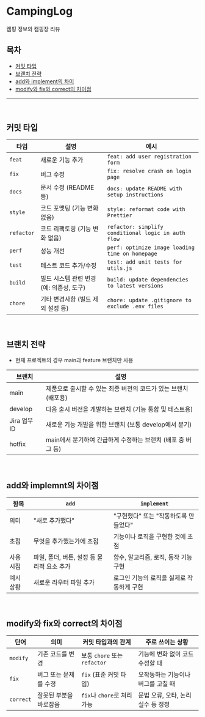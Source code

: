 # CampingLog
캠핑 정보와 캠핑장 리뷰
<br>
## 목차
- [커밋 타입](#커밋-타입)
- [브랜치 전략](#브랜치-전략)
- [add와 implement의 차이](#add와-implemnt의-차이점)
- [modify와 fix와 correct의 차이점](#modify와-fix와-correct의-차이점)

---
<br>

## 커밋 타입
| 타입       | 설명                                      | 예시                                               |
|------------|-------------------------------------------|----------------------------------------------------|
| `feat`     | 새로운 기능 추가                          | `feat: add user registration form`                |
| `fix`      | 버그 수정                                 | `fix: resolve crash on login page`                |
| `docs`     | 문서 수정 (README 등)                     | `docs: update README with setup instructions`     |
| `style`    | 코드 포맷팅 (기능 변화 없음)              | `style: reformat code with Prettier`              |
| `refactor` | 코드 리팩토링 (기능 변화 없음)            | `refactor: simplify conditional logic in auth flow` |
| `perf`     | 성능 개선                                 | `perf: optimize image loading time on homepage`   |
| `test`     | 테스트 코드 추가/수정                     | `test: add unit tests for utils.js`               |
| `build`    | 빌드 시스템 관련 변경 (예: 의존성, 도구) | `build: update dependencies to latest versions`   |
| `chore`    | 기타 변경사항 (빌드 제외 설정 등)         | `chore: update .gitignore to exclude .env files`  |
<br>

## 브랜치 전략
- 현재 프로젝트의 경우 main과 feature 브랜치만 사용

| 브랜치        | 설명                                                                 |
|------------|----------------------------------------------------------------------|
| main       | 제품으로 출시할 수 있는 최종 버전의 코드가 있는 브랜치 (배포용)        |
| develop    | 다음 출시 버전을 개발하는 브랜치 (기능 통합 및 테스트용)             |
| Jira 업무 ID | 새로운 기능 개발을 위한 브랜치 (보통 develop에서 분기)               |
| hotfix     | main에서 분기하여 긴급하게 수정하는 브랜치 (배포 중 버그 등)          |
<br>

## add와 implemnt의 차이점
| 항목        | `add`                                      | `implement`                                      |
|-------------|--------------------------------------------|--------------------------------------------------|
| 의미  | "새로 추가했다"                             | "구현했다" 또는 "작동하도록 만들었다"              |
| 초점    | 무엇을 추가했는가에 초점                  | 기능이나 로직을 구현한 것에 초점                  |
| 사용 시점| 파일, 폴더, 버튼, 설정 등 물리적 요소 추가 | 함수, 알고리즘, 로직, 동작 기능 구현              |
| 예시 상황| 새로운 라우터 파일 추가                    | 로그인 기능의 로직을 실제로 작동하게 구현         |
<br>

## modify와 fix와 correct의 차이점
| 단어      | 의미                           | 커밋 타입과의 관계        | 주로 쓰이는 상황                         |
|-----------|--------------------------------|---------------------------|------------------------------------------|
| `modify`  | 기존 코드를 변경               | 보통 `chore` 또는 `refactor` | 기능에 변화 없이 코드 수정할 때         |
| `fix`     | 버그 또는 문제를 수정          | `fix` (표준 커밋 타입)     | 오작동하는 기능이나 버그를 고칠 때      |
| `correct` | 잘못된 부분을 바로잡음         | `fix`나 `chore`로 처리 가능 | 문법 오류, 오타, 논리 실수 등 정정      |

